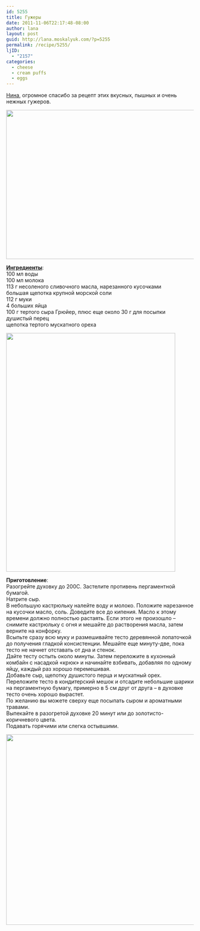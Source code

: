 ```yaml
---
id: 5255
title: Гужеры
date: 2011-11-06T22:17:48-08:00
author: lana
layout: post
guid: http://lana.moskalyuk.com/?p=5255
permalink: /recipe/5255/
ljID:
  - "2157"
categories:
  - cheese
  - cream puffs
  - eggs
---
```

[Нина](http://niksya.ru/?p=7880), огромное спасибо за рецепт этих вкусных, пышных и очень нежных гужеров.

<img loading="lazy" class="alignnone" title="gougeres" src="http://farm7.static.flickr.com/6110/6320906951_96470bf430_z.jpg" alt="" width="640" height="400" /> 

**[Ингредиенты](http://niksya.ru/?p=7880)**:  
100 мл воды  
100 мл молока  
113 г несоленого сливочного масла, нарезанного кусочками  
большая щепотка крупной морской соли  
112 г муки  
4 больших яйца  
100 г тертого сыра Грюйер, плюс еще около 30 г для посыпки  
душистый перец  
щепотка тертого мускатного ореха

<img loading="lazy" class="alignnone" title="gougeres" src="http://farm7.static.flickr.com/6232/6321428836_53b6be7598_z.jpg" alt="" width="454" height="640" /> 

**Приготовление**:  
Разогрейте духовку до 200С. Застелите противень пергаментной бумагой.  
Натрите сыр.  
В небольшую кастрюльку налейте воду и молоко. Положите нарезанное на кусочки масло, соль. Доведите все до кипения. Масло к этому времени должно полностью растаять. Если этого не произошло – снимите кастрюльку с огня и мешайте до растворения масла, затем верните на конфорку.  
Всыпьте сразу всю муку и размешивайте тесто деревянной лопаточкой до получения гладкой консистенции. Мешайте еще минуту-две, пока тесто не начнет отставать от дна и стенок.  
Дайте тесту остыть около минуты. Затем переложите в кухонный комбайн с насадкой «крюк» и начинайте взбивать, добавляя по одному яйцу, каждый раз хорошо перемешивая.  
Добавьте сыр, щепотку душистого перца и мускатный орех.  
Переложите тесто в кондитерский мешок и отсадите небольшие шарики на пергаментную бумагу, примерно в 5 см друг от друга – в духовке тесто очень хорошо вырастет.  
По желанию вы можете сверху еще посыпать сыром и ароматными травами.  
Выпекайте в разогретой духовке 20 минут или до золотисто-коричневого цвета.  
Подавать горячими или слегка остывшими.

<img loading="lazy" class="alignnone" title="gougeres" src="http://farm7.static.flickr.com/6219/6321429448_1571b143e4_z.jpg" alt="" width="640" height="511" />
